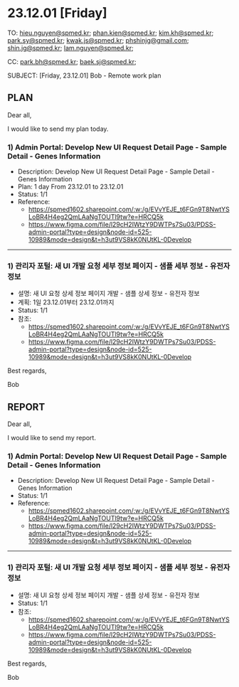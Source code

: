 # 23.12.01 [Friday]

TO: hieu.nguyen@spmed.kr; phan.kien@spmed.kr; kim.kh@spmed.kr; park.sy@spmed.kr; kwak.js@spmed.kr; phshinjg@gmail.com; shin.jg@spmed.kr; lam.nguyen@spmed.kr;

CC: park.bh@spmed.kr; baek.sj@spmed.kr;

SUBJECT: [Friday, 23.12.01] Bob - Remote work plan

## PLAN

Dear all,

I would like to send my plan today.

### 1) Admin Portal: Develop New UI Request Detail Page - Sample Detail - Genes Information

- Description: Develop New UI Request Detail Page - Sample Detail - Genes Information
- Plan: 1 day From 23.12.01 to 23.12.01
- Status: 1/1
- Reference:
  - https://spmed1602.sharepoint.com/:w:/g/EVvYEJE_t6FGn9T8NwtYSLoBR4H4eg2QmLAaNgTOUTl9tw?e=HRCQ5k
  - https://www.figma.com/file/l29cH2IWtzY9DWTPs7Su03/PDSS-admin-portal?type=design&node-id=525-10989&mode=design&t=h3ut9VS8kK0NUtKL-0Develop

---

### 1) 관리자 포털: 새 UI 개발 요청 세부 정보 페이지 - 샘플 세부 정보 - 유전자 정보

- 설명: 새 UI 요청 상세 정보 페이지 개발 - 샘플 상세 정보 - 유전자 정보
- 계획: 1일 23.12.01부터 23.12.01까지
- Status: 1/1
- 참조:
  - https://spmed1602.sharepoint.com/:w:/g/EVvYEJE_t6FGn9T8NwtYSLoBR4H4eg2QmLAaNgTOUTl9tw?e=HRCQ5k
  - https://www.figma.com/file/l29cH2IWtzY9DWTPs7Su03/PDSS-admin-portal?type=design&node-id=525-10989&mode=design&t=h3ut9VS8kK0NUtKL-0Develop

Best regards,

Bob

## REPORT

Dear all,

I would like to send my report.

### 1) Admin Portal: Develop New UI Request Detail Page - Sample Detail - Genes Information

- Description: Develop New UI Request Detail Page - Sample Detail - Genes Information
- Status: 1/1
- Reference:
  - https://spmed1602.sharepoint.com/:w:/g/EVvYEJE_t6FGn9T8NwtYSLoBR4H4eg2QmLAaNgTOUTl9tw?e=HRCQ5k
  - https://www.figma.com/file/l29cH2IWtzY9DWTPs7Su03/PDSS-admin-portal?type=design&node-id=525-10989&mode=design&t=h3ut9VS8kK0NUtKL-0Develop

---

### 1) 관리자 포털: 새 UI 개발 요청 세부 정보 페이지 - 샘플 세부 정보 - 유전자 정보

- 설명: 새 UI 요청 상세 정보 페이지 개발 - 샘플 상세 정보 - 유전자 정보
- Status: 1/1
- 참조:
  - https://spmed1602.sharepoint.com/:w:/g/EVvYEJE_t6FGn9T8NwtYSLoBR4H4eg2QmLAaNgTOUTl9tw?e=HRCQ5k
  - https://www.figma.com/file/l29cH2IWtzY9DWTPs7Su03/PDSS-admin-portal?type=design&node-id=525-10989&mode=design&t=h3ut9VS8kK0NUtKL-0Develop

Best regards,

Bob
